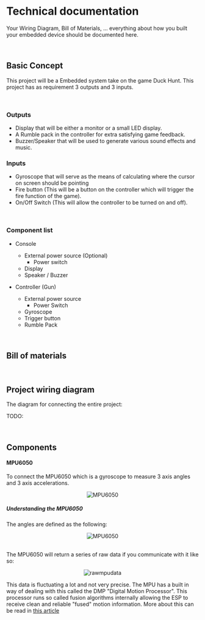 # Technical documentation

Your Wiring Diagram, Bill of Materials, ... everything about how you built your embedded device should be documented here.

<br>

## Basic Concept
This project will be a Embedded system take on the game Duck Hunt. This project has as requirement 3 outputs and 3 inputs. 

<br>

### Outputs
- Display that will be either a monitor or a small LED display.
- A Rumble pack in the controller for extra satisfying game feedback.
- Buzzer/Speaker that will be used to generate various sound effects and music.

### Inputs
- Gyroscope that will serve as the means of calculating where the cursor on screen should be pointing
- Fire button (This will be a button on the controller which will trigger the fire function of the game).
- On/Off Switch (This will allow the controller to be turned on and off).

<br>

### Component list
- Console
    - External power source (Optional)
        - Power switch
    - Display
    - Speaker / Buzzer

- Controller (Gun)
    - External power source
        - Power Switch
    - Gyroscope
    - Trigger button
    - Rumble Pack

<br>

## Bill of materials

<br>

## Project wiring diagram
The diagram for connecting the entire project:

TODO:

<br>

## Components

#### MPU6050 
To connect the MPU6050 which is a gyroscope to measure 3 axis angles and 3 axis accelerations.
<div align="center">
  <img src="/../assets/images/MPU6050-diagram.png" alt="MPU6050">
</div>

##### Understanding the MPU6050
The angles are defined as the following:
<div align="center">
  <img src="/../assets/images/yawpitchroll.png" alt="MPU6050">
</div>

<br>

The MPU6050 will return a series of raw data if you communicate with it like so:
<div align="center">
  <img src="/../assets/images/rawmpudata.png" alt="rawmpudata">
</div>

This data is fluctuating a lot and not very precise. The MPU has a built in way of dealing with this called the DMP "Digital Motion Processor".
This processor runs so called fusion algorithms internally allowing the ESP to receive clean and reliable "fused" motion information. More about this can be read in [this article](https://techexplorations.com/guides/arduino/peripherals/mpu6050/)